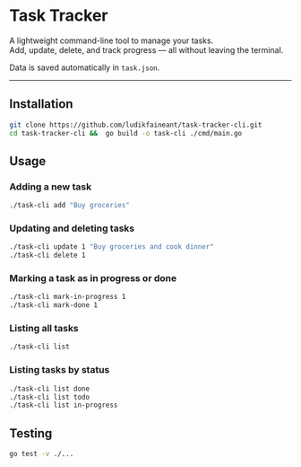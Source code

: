 # Task Tracker 
A lightweight command-line tool to manage your tasks.  
Add, update, delete, and track progress — all without leaving the terminal.

Data is saved automatically in `task.json`.

---

## Installation

```bash
git clone https://github.com/ludikfaineant/task-tracker-cli.git
cd task-tracker-cli &&  go build -o task-cli ./cmd/main.go
```

## Usage

### Adding a new task
```bash
./task-cli add "Buy groceries"
```
### Updating and deleting tasks
```bash
./task-cli update 1 "Buy groceries and cook dinner"
./task-cli delete 1
```
### Marking a task as in progress or done
```bash
./task-cli mark-in-progress 1
./task-cli mark-done 1
```
### Listing all tasks
```bash
./task-cli list
```
### Listing tasks by status
```bash
./task-cli list done
./task-cli list todo
./task-cli list in-progress
```

## Testing
```bash
go test -v ./...
```


